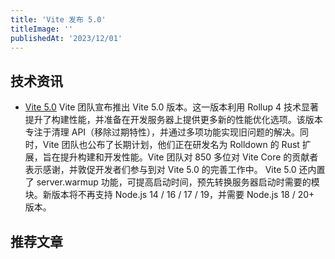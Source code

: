 ```yaml
---
title: 'Vite 发布 5.0'
titleImage: ''
publishedAt: '2023/12/01'
---
```


## 技术资讯

- [Vite 5.0](https://github.com/dai-shi/waku/blob/main/CHANGELOG.md#0170---2023-11-14) Vite 团队宣布推出 Vite 5.0 版本。这一版本利用 Rollup 4 技术显著提升了构建性能，并准备在开发服务器上提供更多新的性能优化选项。该版本专注于清理 API（移除过期特性），并通过多项功能实现旧问题的解决。同时，Vite 团队也公布了长期计划，他们正在研发名为 Rolldown 的 Rust 扩展，旨在提升构建和开发性能。Vite 团队对 850 多位对 Vite Core 的贡献者表示感谢，并敦促开发者们参与到对 Vite 5.0 的完善工作中。 Vite 5.0 还内置了 server.warmup 功能，可提高启动时间，预先转换服务器启动时需要的模块。新版本将不再支持 Node.js 14 / 16 / 17 / 19，并需要 Node.js 18 / 20+ 版本。

## 推荐文章
